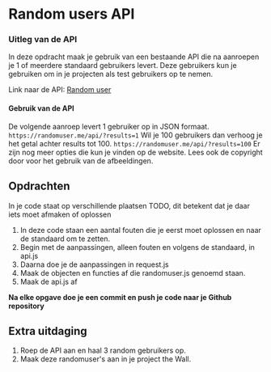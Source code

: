 # Random users API

### Uitleg van de API
In deze opdracht maak je gebruik van een bestaande API die na aanroepen je 1 of meerdere standaard gebruikers levert. Deze gebruikers kun je gebruiken om in je projecten als test gebruikers op te nemen.

Link naar de API: [Random user](https://randomuser.me/)  

#### Gebruik van de API
De volgende aanroep levert 1 gebruiker op in JSON formaat.
`https://randomuser.me/api/?results=1`
Wil je 100 gebruikers dan verhoog je het getal achter results tot 100. `https://randomuser.me/api/?results=100`
Er zijn nog meer opties die kun je vinden op de website. Lees ook de copyright door voor het gebruik van de afbeeldingen.

## Opdrachten

In je code staat op verschillende plaatsen TODO, dit betekent dat je daar iets moet afmaken of oplossen

1. In deze code staan een aantal fouten die je eerst moet oplossen en naar
de standaard om te zetten.
2. Begin met de aanpassingen, alleen fouten en volgens de standaard, in api.js
3. Daarna doe je de aanpassingen in request.js
4. Maak de objecten en functies af die randomuser.js genoemd staan.
5. Maak de api.js af

**Na elke opgave doe je een commit en push je code naar je Github repository**

## Extra uitdaging

1. Roep de API aan en haal 3 random gebruikers op.
2. Maak deze randomuser's aan in je project the Wall.
